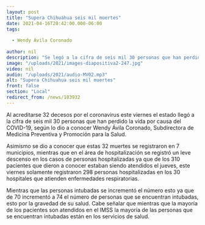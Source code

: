 ```yaml
---
layout: post
title: "Supera Chihuahua seis mil muertes"
date: 2021-04-16T20:42:00.000-06:00
tags:
  
  - Wendy Ávila Coronado
  
author: nil
description: "Se legó a la cifra de seis mil 30 personas que han perdido la vida por causa del COVID-19."
image: "/uploads/2021/images-diapositiva2-247.jpg"
video: nil
audio: "/uploads/2021/audio-MV02.mp3"
alt: "Supera Chihuahua seis mil muertes"
front: false
section: "Local"
redirect_from: /news/183932
---
```


Al acreditarse 32 decesos por el coronavirus este viernes el estado llegó a la cifra de seis mil 30 personas que han perdido la vida por causa del COVID-19, según lo dio a conocer Wendy Ávila Coronado, Subdirectora de Medicina Preventiva y Promoción para la Salud.

Asimismo se dio a conocer que estas 32 muertes se registraron en 7 municipios, mientras que en el área de hospitalización se registró un leve descenso en los casos de personas hospitalizadas ya que de los 310 pacientes que dieron a conocer estaban siendo atendidos el jueves, este viernes solamente registraron 298 personas hospitalizadas en los 30 hospitales que atienden enfermedades respiratorias.

Mientras que las personas intubadas se incrementó el número esto ya que de 70 incrementó a 74 el número de personas que se encuentran intubadas, esto por la gravedad de su salud. Cabe señalar que mientras que la mayoría de los pacientes son atendidos en el IMSS la mayoría de las personas que se encuentran intubadas están en los servicios de salud.